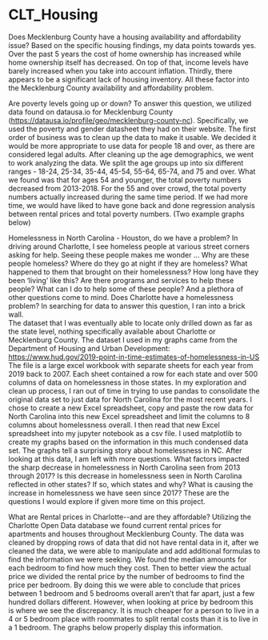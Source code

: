 # CLT_Housing
Does Mecklenburg County have a housing availability and affordability issue?
Based on the specific housing findings, my data points towards yes. Over the past 5 years the cost of home ownership has increased while home ownership itself has decreased. On top of that, income levels have barely increased when you take into account inflation. Thirdly, there appears to be a significant lack of housing inventory. All these factor into the Mecklenburg County availability and affordability problem.

Are poverty levels going up or down?
	To answer this question, we utilized data found on datausa.io for Mecklenburg County (https://datausa.io/profile/geo/mecklenburg-county-nc). Specifically, we used the poverty and gender datasheet they had on their website. The first order of business was to clean up the data to make it usable. We decided it would be more appropriate to use data for people 18 and over, as there are considered legal adults. After cleaning up the age demographics, we went to work analyzing the data. We split the age groups up into six different ranges - 18-24, 25-34, 35-44, 45-54, 55-64, 65-74, and 75 and over. What we found was that for ages 54 and younger, the total poverty numbers decreased from 2013-2018. For the 55 and over crowd, the total poverty numbers actually increased during the same time period. If we had more time, we would have liked to have gone back and done regression analysis between rental prices and total poverty numbers. (Two example graphs below)


Homelessness in North Carolina - Houston, do we have a problem?
In driving around Charlotte, I see homeless people at various street corners asking for help. Seeing these people makes me wonder … Why are these people homeless? Where do they go at night if they are homeless?  What happened to them that brought on their homelessness? How long have they been ‘living’ like this?  Are there programs and services to help these people?  What can I do to help some of these people? And a plethora of other questions come to mind.  Does Charlotte have a homelessness problem? In searching for data to answer this question, I ran into a brick wall.  
The dataset that I was eventually able to locate only drilled down as far as the state level, nothing specifically available about Charlotte or Mecklenburg County. The dataset I used in my graphs came from the Department of Housing and Urban Development: https://www.hud.gov/2019-point-in-time-estimates-of-homelessness-in-US
The file is a large excel workbook with separate sheets for each year from 2019 back to 2007.  Each sheet contained a row for each state and over 500 columns of data on homelessness in those states.  In my exploration and clean up process, I ran out of time in trying to use pandas to consolidate the original data set to just data for North Carolina for the most recent years. I chose to create a new Excel spreadsheet, copy and paste the row data for North Carolina into this new Excel spreadsheet and limit the columns to 8 columns about homelessness overall.  I then read that new Excel spreadsheet into my jupyter notebook as a csv file.  I used matplotlib to create my graphs based on the information in this much condensed data set.
The graphs tell a surprising story about homelessness in NC.   After looking at this data, I am left with more questions.  What factors impacted the sharp decrease in homelessness in North Carolina seen from 2013 through 2017?  Is this decrease in homelessness seen in North Carolina reflected in other states?  If so, which states and why?  What is causing the increase in homelessness we have seen since 2017?  These are the questions I would explore if given more time on this project.



What are Rental prices in Charlotte--and are they affordable? 
Utilizing the Charlotte Open Data database we found current rental prices for apartments and houses throughout Mecklenburg County. The data was cleaned by dropping rows of data that did not have rental data in it, after we cleaned the data, we were able to manipulate and add additional formulas to find the information we were seeking. We found the median amounts for each bedroom to find how much they cost. Then to better view the actual price we divided the rental price by the number of bedrooms to find the price per bedroom. By doing this we were able to conclude that prices between 1 bedroom and 5 bedrooms overall aren’t that far apart, just a few hundred dollars different. However, when looking at price by bedroom this is where we see the discrepancy. It is much cheaper for a person to live in a 4 or 5 bedroom place with roommates to split rental costs than it is to live in a 1 bedroom. The graphs below properly display this information. 

